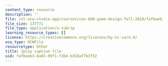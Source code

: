```yaml
---
content_type: resource
description: ''
file: /ol-ocw-studio-app/courses/cms-608-game-design-fall-2010/fafbeeb38a6599f1f3b4b310af7b3f52_68572.srt
file_size: 137771
file_type: application/x-subrip
learning_resource_types: []
license: https://creativecommons.org/licenses/by-nc-sa/4.0/
ocw_type: OCWFile
resourcetype: Other
title: 3play caption file
uid: fafbeeb3-8a65-99f1-f3b4-b310af7b3f52
---
```

